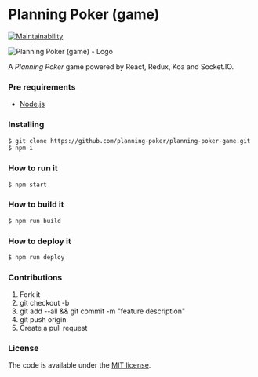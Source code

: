 # Planning Poker (game)

[![Maintainability](https://api.codeclimate.com/v1/badges/41c9b45427fb431a6daf/maintainability)](https://codeclimate.com/github/planning-poker/planning-poker-game/maintainability)

![Planning Poker (game) - Logo][logo]

A *Planning Poker* game powered by React, Redux, Koa and Socket.IO.

### Pre requirements

* [Node.js](https://nodejs.org/en/)

### Installing

``` bash
$ git clone https://github.com/planning-poker/planning-poker-game.git
$ npm i
```

### How to run it

``` bash
$ npm start
```

### How to build it

``` bash
$ npm run build
```

### How to deploy it

``` bash
$ npm run deploy
```

### Contributions

1. Fork it
2. git checkout -b <branch-name>
3. git add --all && git commit -m "feature description"
4. git push origin <branch-name>
5. Create a pull request

### License

The code is available under the [MIT license](LICENSE).

[logo]: https://raw.githubusercontent.com/planning-poker/planning-poker-game/master/logo.png "Planning Poker (game) - Logo"
